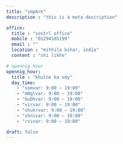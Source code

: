 ```yaml
---
title: "smpArk"
description : "this is a meta description"

office:
  title : "sentrl office"
  mobile : "01294105199"
  email : ""
  location : "mithila bihar, india"
  content : "shi likhe"

# opennig hour
opennig_hour:
  title : "khulne ka smy"
  day_time:
    - "somvar: 9:00 – 19:00"
    - "mNglvar: 9:00 – 19:00"
    - "buDhvar: 9:00 – 19:00"
    - "virvar: 9:00 – 19:00"
    - "shukrvar: 9:00 – 19:00"
    - "shnivar: 9:00 – 19:00"
    - "rvivar: 9:00 – 19:00"

draft: false
---
```

